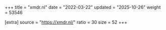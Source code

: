 +++
title = "xmdr.nl"
date = "2022-03-22"
updated = "2025-10-26"
weight = 53546

[extra]
source = "https://xmdr.nl/"
ratio = 30
size = 52
+++
